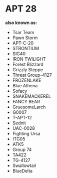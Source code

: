 # APT 28

**also known as:**
- Tsar Team
- Pawn Storm
- APT-C-20
- STRONTIUM
- SIG40
- IRON TWILIGHT
- Forest Blizzard
- Grizzly Steppe
- Threat Group-4127
- FROZENLAKE
- Blue Athena
- Sofacy
- SNAKEMACKEREL
- FANCY BEAR
- GruesomeLarch
- G0007
- T-APT-12
- Sednit
- UAC-0028
- Fighting Ursa
- ITG05
- ATK5
- Group 74
- TA422
- TG-4127
- Swallowtail
- BlueDelta
